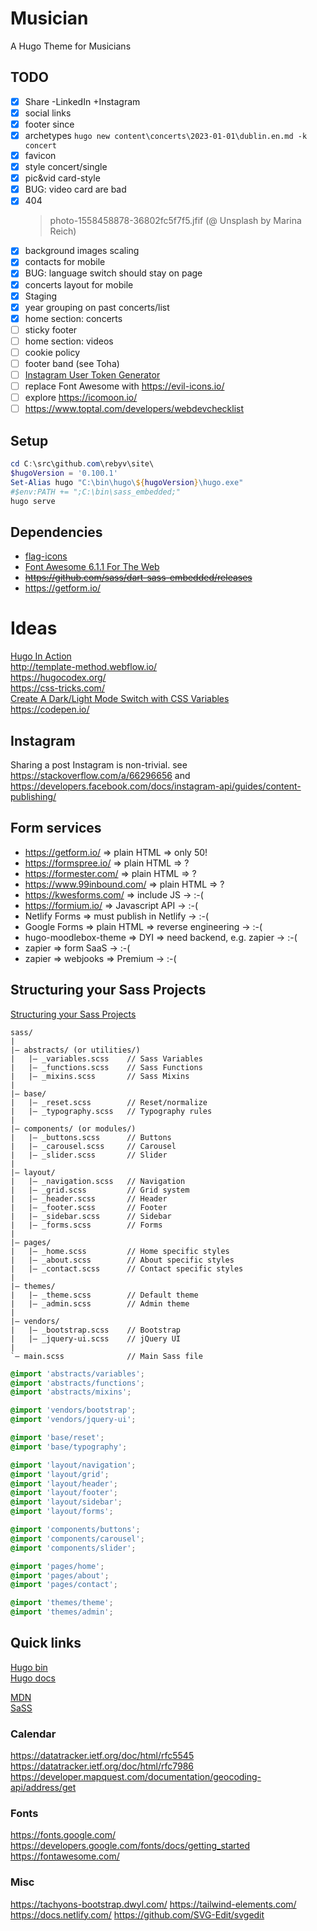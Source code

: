 # Musician

A Hugo Theme for Musicians

## TODO

- [x] Share -LinkedIn +Instagram
- [x] social links
- [x] footer since
- [x] archetypes `hugo new content\concerts\2023-01-01\dublin.en.md -k concert`
- [x] favicon
- [x] style concert/single
- [x] pic&vid card-style
- [x] BUG: video card are bad
- [x] 404
  > photo-1558458878-36802fc5f7f5.jfif (@ Unsplash by Marina Reich)
- [x] background images scaling
- [x] contacts for mobile
- [x] BUG: language switch should stay on page
- [x] concerts layout for mobile
- [x] Staging
- [x] year grouping on past concerts/list
- [x] home section: concerts
- [ ] sticky footer
- [ ] home section: videos
- [ ] cookie policy
- [ ] footer band (see Toha)
- [ ] [Instagram User Token Generator](https://developers.facebook.com/docs/instagram-basic-display-api/overview#user-token-generator)
- [ ] replace Font Awesome with https://evil-icons.io/
- [ ] explore https://icomoon.io/
- [ ] https://www.toptal.com/developers/webdevchecklist

## Setup

```Powershell
cd C:\src\github.com\rebyv\site\
$hugoVersion = '0.100.1'
Set-Alias hugo "C:\bin\hugo\${hugoVersion}\hugo.exe"
#$env:PATH += ";C:\bin\sass_embedded;"
hugo serve
```

## Dependencies

- [flag-icons](https://github.com/lipis/flag-icons)  
- [Font Awesome 6.1.1 For The Web](https://fontawesome.com/)  
- ~~https://github.com/sass/dart-sass-embedded/releases~~
- https://getform.io/

# Ideas

[Hugo In Action](https://github.com/hugoinaction/hugoinaction)  
<http://template-method.webflow.io/>  
<https://hugocodex.org/>  
<https://css-tricks.com/>  
[Create A Dark/Light Mode Switch with CSS Variables](https://dev.to/ananyaneogi/create-a-dark-light-mode-switch-with-css-variables-34l8)  
<https://codepen.io/>  

## Instagram

Sharing a post Instagram is non-trivial.
see https://stackoverflow.com/a/66296656
and https://developers.facebook.com/docs/instagram-api/guides/content-publishing/


## Form services

- https://getform.io/ => plain HTML => only 50!
- https://formspree.io/ => plain HTML => ?
- https://formester.com/ => plain HTML => ?
- https://www.99inbound.com/ => plain HTML => ?
- https://kwesforms.com/ => include JS -> :-(
- https://formium.io/ => Javascript API -> :-(
- Netlify Forms => must publish in Netlify -> :-(
- Google Forms => plain HTML => reverse engineering -> :-(
- hugo-moodlebox-theme => DYI => need backend, e.g. zapier -> :-(
- zapier => form SaaS -> :-(
- zapier => webjooks => Premium -> :-(

## Structuring your Sass Projects

[Structuring your Sass Projects](https://itnext.io/structuring-your-sass-projects-c8d41fa55ed4)

```
sass/
|
|– abstracts/ (or utilities/)
|   |– _variables.scss    // Sass Variables
|   |– _functions.scss    // Sass Functions
|   |– _mixins.scss       // Sass Mixins
|
|– base/
|   |– _reset.scss        // Reset/normalize
|   |– _typography.scss   // Typography rules
|
|– components/ (or modules/)
|   |– _buttons.scss      // Buttons
|   |– _carousel.scss     // Carousel
|   |– _slider.scss       // Slider
|
|– layout/
|   |– _navigation.scss   // Navigation
|   |– _grid.scss         // Grid system
|   |– _header.scss       // Header
|   |– _footer.scss       // Footer
|   |– _sidebar.scss      // Sidebar
|   |– _forms.scss        // Forms
|
|– pages/
|   |– _home.scss         // Home specific styles
|   |– _about.scss        // About specific styles
|   |– _contact.scss      // Contact specific styles
|
|– themes/
|   |– _theme.scss        // Default theme
|   |– _admin.scss        // Admin theme
|
|– vendors/
|   |– _bootstrap.scss    // Bootstrap
|   |– _jquery-ui.scss    // jQuery UI
|
`– main.scss              // Main Sass file
```

```scss
@import 'abstracts/variables';
@import 'abstracts/functions';
@import 'abstracts/mixins';

@import 'vendors/bootstrap';
@import 'vendors/jquery-ui';

@import 'base/reset';
@import 'base/typography';

@import 'layout/navigation';
@import 'layout/grid';
@import 'layout/header';
@import 'layout/footer';
@import 'layout/sidebar';
@import 'layout/forms';

@import 'components/buttons';
@import 'components/carousel';
@import 'components/slider';

@import 'pages/home';
@import 'pages/about';
@import 'pages/contact';

@import 'themes/theme';
@import 'themes/admin';
```

## Quick links

[Hugo bin](https://github.com/gohugoio/hugo/releases)  
[Hugo docs](https://gohugo.io/documentation/)  

[MDN](https://developer.mozilla.org/en-US/docs/Web/CSS)  
[SaSS](https://sass-lang.com/documentation/)  

### Calendar
<https://datatracker.ietf.org/doc/html/rfc5545>  
<https://datatracker.ietf.org/doc/html/rfc7986>  
<https://developer.mapquest.com/documentation/geocoding-api/address/get>  

### Fonts
<https://fonts.google.com/>  
<https://developers.google.com/fonts/docs/getting_started>  
<https://fontawesome.com/>  

### Misc
<https://tachyons-bootstrap.dwyl.com/>
<https://tailwind-elements.com/>
<https://docs.netlify.com/>
<https://github.com/SVG-Edit/svgedit>

